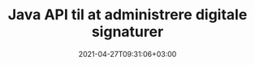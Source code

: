 ---
############################# Static ############################
layout: "product"
date: 2021-04-27T09:31:06+03:00
draft: false

product: "Signature"
product_tag: "signature"
platform: "Java"
platform_tag: "java"

############################# Head ############################
head_title: "Java Digital Signature API, Føj eSignatur til PDF Word Excel-billede"
head_description: "Java digital signatur API. Elektronisk signaturbibliotek til digital signering af PDF, Microsoft Word, Excel-regneark, PowerPoint-præsentationer og billeddokumentformater."

############################# Header ############################
title: "Java API til at administrere digitale signaturer"
description: "Administrer eSignatur af billed-, QR-kode-, stregkode-, metadata-, tekst- og stempeltyper i Java-applikationer til signering af billeder og digitale dokumentfilformater."
button:
    enable: true

############################# SubMenu ############################
submenu:
    enable: true
    
    left:
        img_alt: "GroupDocs.Signature for Java"
        image: "https://www.groupdocs.cloud/templates/groupdocs/images/product-logos/groupdocs-signature-java.png"
        product: "GroupDocs.Signature"
        platform: "Java"

    middle:
        button:
            # button loop
            - link: "#overview"
              text: "Oversigt"

            # button loop
            - link: "#features"
              text: "Funktioner"

            # button loop
            - link: "#support"
              text: "Support"

            # button loop
            - link: "https://products.groupdocs.app/signature"
              text: "Live demo"

            # button loop
            - link: "https://purchase.groupdocs.com/pricing/signature/java"
              text: "Prissætning"

    right:
        link_download: "https://downloads.groupdocs.com/signature"
        link_learn: "https://docs.groupdocs.com/signature/java/"
        link_buy: "https://purchase.groupdocs.com"

############################# Overview ############################
overview:
    enable: true
    content: |
      GroupDocs.Signature for Java API hjælper dig med at udvikle Java-applikationer med elektroniske signaturfunktioner til at signere digitale dokumenter i understøttede formater uden at installere ekstern software. Det understøtter manipulation og styring af forskellige typer e-signaturer såsom billede, stregkode, QR-kode, stempel, tekst, optisk og metadata. Alle dine elektroniske forretningsdokumenter som Microsoft Office Word, PowerPoint-præsentationer, Excel-regneark, billeder og PDF-filer kan signeres digitalt ved at tilpasse signaturegenskaber, f.eks. skygge, dimensioner, justering og mere i henhold til dine krav. Det digitale signaturbibliotek er enkelt og let og består af en enkelt DLL-fil, der nemt kan integreres i en ny eller en eksisterende Java-applikation.  

      Gennem GroupDocs.Signature for Java API kan du indlæse alle registrerede certifikater fra systemet, eller lokalisere eksisterende signaturer ved hjælp af enkel og avanceret søgning. Mulighederne for at arbejde med adgangskodebeskyttede dokumenter, specificering af almindelige signaturegenskaber (tekststørrelse, opacitet, rotation, verifikation, skrifttypeegenskaber, farveindstillinger, sidenummer, bredde, top, venstre osv.) og understøttelse af implementering af forskellige eSignaturtyper gør det til en pålidelig e-Signaturer administrationsløsning til digitale dokumenter.  

      GroupDocs.Signature for Java er kompatibel med alle Java-versioner og understøtter populære operativsystemer (Windows, Linux, MacOS), der er i stand til at køre Java runtime
    tabs:
      enable: true
      
      ## TAB ONE ##
      tab_one:
        description: |
          Det er en oversigt over GroupDocs.Signature-funktioner til Java:
      
        right:
          enable: true
          icon: "fab fa-html5"
          title: "Signaturtyper"
          content: |
            * Tekst signatur
            * Billedsignatur
            * Digitale signaturer
            * QR-kode signatur
            * Stregkode signatur
            * Stempel signatur
            * Form-felt Signatur
      
      ## TAB TWO ##
      tab_two:
        description: |
          Java elektronisk signering API understøtter forskellige dokumentfilformater som angivet nedenfor. [Understøttede dokumentformater.](https://docs.groupdocs.com/signature/java/supported-document-formats/)

        left:
          enable: true
          table:
            # table loop
            - title: "Microsoft Office"
              content: |
                * **Word:** DOC, DOCX, DOCM, DOT, DOTX, DOTM, RTF, TXT
                * **Excel:** XLS, XLSX, XLSM, XLSB, XLTM, XLT, XLTM, XLTX, XLAM, SXC, SpreadsheetML
                * **PowerPoint:** PPT, PPTX, PPS, PPSX, PPSM, POT, POTM, POTX, PPTM

        right:
          enable: true
          table:
            # table loop
            - title: "Images & Other Formats"
              content: |
                * **Billeder**: JPG, BMP, PNG, TIFF, GIF, DCM, WEBP
                * **OpenDocument**: ODT, OTT, OTS, ODS, ODP, OTP, ODG
                * **Jpeg2000**: JP2, JPF, JPX, J2K, J2C, JPM
                * **Metafiler**: EMF, WMF, CMX
                * **Transportabel**: PDF
                * **Skalerbar vektorgrafik**: CDR, SVG
                * **Adobe Photoshop**: PSD
                * **Andre**: DJVU

      ## TAB THREE ##
      tab_three:
        description: |
          GroupDocs.Signature til Java understøtter følgende operativsystemer, rammer og pakkeadministratorer:
        
        left:
          enable: true
          table:
            # table loop
            - icon: "fab fa-windows"
              title: "Operativsystemer"
              content: |
                * Microsoft Windows Desktop
                * Microsoft Windows Server
                * Linux
                * MacOS

            # table loop
            - icon: "fas fa-code"
              title: "Understøttede rammer"
              content: |
                * Java 7 (1.7) and above

        right:
          enable: true
          table:
            # table loop
            - icon: "fas fa-cogs"
              title: "Udviklingsmiljøer"
              content: |
                * NetBeans
                * IntelliJ IDEA
                * Eclipse
            # table loop
            - icon: "fas fa-tools"
              title: "Byg automatiseringsværktøj"
              content: |
                * Maven

############################# Features ############################
features:
    enable: true
    title: "GroupDocs.Signature til Java-funktioner"

    feature:
      # feature loop
      - icon: "fas fa-copy"
        content: "Opret, læs, rediger, skjul og slet e-signaturer fra understøttede dokumentformater"

      # feature loop
      - icon: "fas fa-eye"
        content: "Adgang til at blive underskrevet dokument fra stream, relativ sti eller absolut sti"

      # feature loop
      - icon: "fas fa-bolt"
        content: "Anvend tekstsignatur på dokumenter, regneark, præsentationer, billeder og PDF-filer"
      
      # feature loop
      - icon: "fas fa-file-powerpoint"
        content: "Tilføj tekstsignatur som annotering, klistermærke, billede til PDF-filer Konfigurer også stil og farve"

      # feature loop
      - icon: "fas fa-code"
        content: "Signer PDF-dokument, billedfil og få output i andet filformat"

      # feature loop
      - icon: "fas fa-cloud"
        content: "Signer billeder digitalt med tekstsignatur som vandmærke og tilføj gennemsigtighed, rotation til eSignatur"

      # feature loop
      - icon: "fas fa-remove-format"
        content: "Søg i certifikater og underskriv Microsoft Word-, Excel- og PDF-dokumenter med digitale certifikater"

      # feature loop
      - icon: "fas fa-comment-slash"
        content: "Signer tekstbehandlingsdokumentformater med indbyggede tekstvandmærker"

      # feature loop
      - icon: "fas fa-location-arrow"
        content: "Brug QR-kode, stregkode til at signere Word-, Slide-, Celle-, PDF- og billedfiler"

      # feature loop
      - icon: "fas fa-border-all"
        content: "Konfigurer og anvend stempelsignaturer til sikre understøttede filformater"

      # feature loop
      - icon: "fas fa-wrench"
        content: "Konfigurer og tildel billedsignaturer til dokumenter, regneark, præsentationer, billeder og PDF-filer"

      # feature loop
      - icon: "fas fa-columns"
        content: "Konfigurer signaturegenskaber, f.eks. udseende og fornemmelse, marginer, justering osv."

      # feature loop
      - icon: "fas fa-file-word"
        content: "Anvend digital signatur på adgangskodebeskyttet dokument"

      # feature loop
      - icon: "fas fa-envelope"
        content: "Udfør tekstbekræftelse af PDF-dokumenter ved hjælp af signaturhandleren"

      # feature loop
      - icon: "fas fa-print"
        content: "Digital verifikation af Word-, celle-, PDF-dokumenter med .CER- og .PFX-certifikatbeholdere"

      # feature loop
      - icon: "fas fa-file-archive"
        content: "Angiv forskellige måleenhedstyper (f.eks. millimeter, pixel osv.) for PDF-tekstsignaturer"

      # feature loop
      - icon: "fas fa-lock"
        content: "Få dokumentoplysninger via fil eller URL - Tilføj formularfeltsignaturer til PDF-dokumenter"

      # feature loop
      - icon: "fas fa-file-code"
        content: "Tilføj Custom Data Object, Embedded VCard, Email, EPC, MeCard eller Event Object til QR-koden"
      
      # feature loop
      - icon: "fas fa-fill-drip"
        content: "Anvend forskellige penselstile på signaturer, f.eks. Gradient, Radial, Solid og Texture Brush"

      # feature loop
      - icon: "fas fa-file-excel"
        content: "Signer dokument placeret på FTP eller Azure Cloud Storage"

      # feature loop
      - icon: "fas fa-heading"
        content: "Indstil tekstjustering inde i figurer for dokumenter, dias, billeder og PDF-filer"

      # feature loop
      - icon: "fas fa-project-diagram"
        content: "Søg, bekræft og underskriv PowerPoint-præsentationsdokumenter digitalt"

      # feature loop
      - icon: "fas fa-cube"
        content: "Placer signatur ved hjælp af pixel i celledokumenter og tekstpositionering til stempelsignaturer"

      # feature loop
      - icon: "fab fa-uncharted"
        content: "Implementer rektangel stempelsignatur med afrundede hjørner"

       # feature loop
      - icon: "fab fa-uncharted"
        content: "Udvid stregkode- og QR-kodesignaturer med billeddataindhold"

       # feature loop
      - icon: "fab fa-uncharted"
        content: "Tilføj krypterede metadatasignaturer, mens du arbejder med signerings- og søgemuligheder"

       # feature loop
      - icon: "fab fa-uncharted"
        content: "Integrer tilpassede objekter til metadatasignaturer i Word, Excel og Præsentationer"

    more_feature:
      # more_feature_loop
      - title: "Konfigurer og anvend nemt eSignaturer"
        content: |
          GroupDocs.Signature for Java API gør det muligt at konfigurere og tilføje eSignaturer til understøttede dokumentformater. Følgende er et kodeeksempel, der viser, hvor nemt det er at anvende en tekstsignatur på en PDF-fil:

          ```java
          Signature signature = new Signature("sample.pdf");

          TextSignOptions options = new TextSignOptions("John Smith");
          // indstille signaturposition
          options.setLeft(100);
          options.setTop(100);
          
          // sæt signaturrektangel
          options.setWidth(100);
          options.setHeight(30);

          // indstille tekstfarve og skrifttype
          options.setForeColor(Color.RED);
          SignatureFont signatureFont = new SignatureFont();
          signatureFont.setSize(12);
          signatureFont.setFamilyName("Comic Sans MS");
          options.setFont(signatureFont);
          options.setSignatureImplementation(TextSignatureImplementation.Sticker)

          // underskrive dokument til fil
          signature.sign("sample_signed.pdf", options);
          ```

      # more_feature_loop
      - title: "Understøttede stregkodekodningstyper til eSignature"
        content: |
          Ved at bruge GroupDocs.Signature til Java API kan du anvende stregkode- og QR-kodesignaturer på understøttede filformater. GroupDocs.Signature til Java understøtter et stort udvalg af stregkodekodningstyper for at imødekomme de fleste krav. De understøttede stregkodekodningstyper omfatter kode 11, kode 128, kode 16K/32, datastregkoder, GS1 kodeblok, ISBN, ISMN, ISSN, ITF16, Pdf147, EAN8, EAN13, EAN14, UPCA, UPCE, ITF14, Code39 Standard og Kode39 Udvidet.

          Tilsvarende giver GroupDocs.Signature for Java API dig mulighed for at bruge QR-kodetyper, såsom QR, Aztec og Data Matrix. Understøttede QR-kode-kodningstyper omfatter Aztec, DataMatrix, GS1 DataMatrix og GS1 QR.

      # more_feature_loop
      - title: "Søg efter signaturer og certifikater"
        content: |
          Gennem GroupDocs.Signature for Java API kan du søge efter QR-kode og stregkodesignaturer i ethvert dokument, præsentation, regneark, billede samt PDF-fil og hente søgeresultatet. Du kan også søge efter brugerdefinerede dataobjekter fra dokumenter, der er signeret med QR-kodesignatur samt Søg efter standard VCard og e-mailobjekt fra dokumenter, der er signeret med QR-kode. Bekræftelse af krypteret tekst af QR-kodesignaturer samt søgning efter metadatasignatur i PDF-dokumenter understøttes også. Anvend yderligere søgekriterier for digitale signaturer af Words & Cells-dokumenter.  

          Søgemulighed er også tilgængelig for metadatasignatur til word-dokumenter, dias og regneark, mens formularfeltsøgning er tilgængelig for PDF-dokumenter.

      # more_feature_loop
      - title: "Konfigurer eSignature-egenskaber"
        content: |
          For at forbedre brugernes brugervenlighed giver GroupDocs.Signature for Java API en masse egenskaber, der kan konfigureres ret nemt. Du kan indstille skrifttype- og farveindstillinger (baggrundsfarve, forgrundsfarve, fed, kursiv, understregning, skrifttypefamilie, skriftstørrelse osv.), Baggrunds- og kantindstillinger (baggrundsfarve, baggrundsgennemsigtighed, kantfarve, kantstregstil, kantlinje, kantvægt, Kantgennemsigtighed osv.), Signaturmargener (Venstre, Top, Bredde, Højde, Polstring osv.) og Opsætning af billedsignaturområde og signaturjustering (Horisontal justering, Lodret justering osv.).

############################# Support ############################
support:
    enable: true

############################# Solutions ############################
solutions:
    enable: true
    title: "GroupDocs.Signature tilbyder dokumentsignerings-API'er til andre populære udviklingsmiljøer"

    solution:
        # solution loop
        - img_alt: "GroupDocs.Signature for .NET"
          image: "https://www.groupdocs.cloud/templates/groupdocs/images/product-logos/groupdocs-signature-net.png"
          product: "GroupDocs.Signature"
          platform: ".NET"
          link: "/signature/net/"

############################# Back to top ###############################
back_to_top:
  enable: true
---